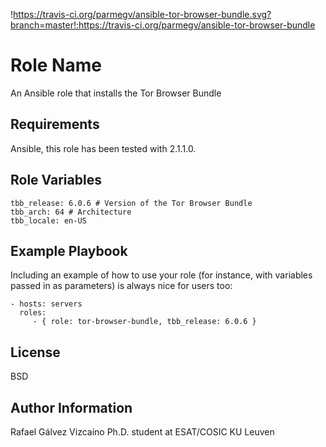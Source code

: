 !https://travis-ci.org/parmegv/ansible-tor-browser-bundle.svg?branch=master!:https://travis-ci.org/parmegv/ansible-tor-browser-bundle

Role Name
=========

An Ansible role that installs the Tor Browser Bundle

Requirements
------------

Ansible, this role has been tested with 2.1.1.0.

Role Variables
--------------

	tbb_release: 6.0.6 # Version of the Tor Browser Bundle
	tbb_arch: 64 # Architecture
	tbb_locale: en-US

Example Playbook
----------------

Including an example of how to use your role (for instance, with variables passed in as parameters) is always nice for users too:

    - hosts: servers
      roles:
         - { role: tor-browser-bundle, tbb_release: 6.0.6 }

License
-------

BSD

Author Information
------------------

Rafael Gálvez Vizcaíno
Ph.D. student at ESAT/COSIC KU Leuven
